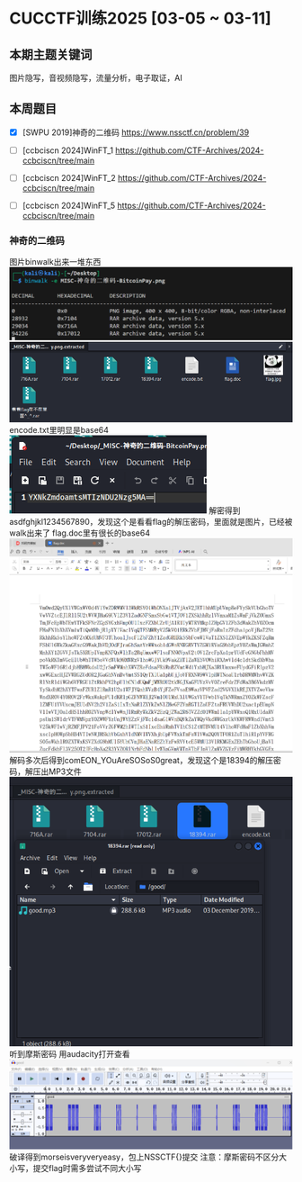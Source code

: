 # CUCCTF训练2025 [03-05 ~ 03-11]
## 本期主题关键词
图片隐写，音视频隐写，流量分析，电子取证，AI
## 本周题目

- [x] [SWPU 2019]神奇的二维码 https://www.nssctf.cn/problem/39

- [ ] [ccbciscn 2024]WinFT_1 https://github.com/CTF-Archives/2024-ccbciscn/tree/main 

- [ ] [ccbciscn 2024]WinFT_2 https://github.com/CTF-Archives/2024-ccbciscn/tree/main

- [ ] [ccbciscn 2024]WinFT_5 https://github.com/CTF-Archives/2024-ccbciscn/tree/main
### 神奇的二维码
图片binwalk出来一堆东西
![alt text](image.png)
![alt text](image-1.png)
encode.txt里明显是base64
![alt text](image-2.png)
解密得到asdfghjkl1234567890，发现这个是看看flag的解压密码，里面就是图片，已经被walk出来了
flag.doc里有很长的base64
![alt text](image-3.png)
解码多次后得到comEON_YOuAreSOSoS0great，发现这个是18394的解压密码，解压出MP3文件
![alt text](image-4.png)
听到摩斯密码
用audacity打开查看
![alt text](image-5.png)
破译得到morseisveryveryeasy，包上NSSCTF{}提交
注意：摩斯密码不区分大小写，提交flag时需多尝试不同大小写
